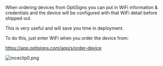 <p>When ordering devices from OptiSigns you can put in WiFi information &amp; credentials and the device will be configured with that WiFi detail before shipped out.</p>
<p>This is very useful and will save you time in deployment.</p>
<p>To do this, just enter WiFi when you order the device from:</p>
<p><a href="https://app.optisigns.com/app/s/order-device">https://app.optisigns.com/app/s/order-device</a></p>
<p><img src="https://support.optisigns.com/hc/article_attachments/360102215333" alt="mceclip0.png"> </p>